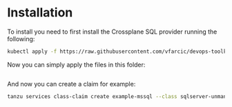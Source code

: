 # Installation
To install you need to first install the Crossplane SQL provider running the following:
```bash
kubectl apply -f https://raw.githubusercontent.com/vfarcic/devops-toolkit-crossplane/master/crossplane-config/provider-sql.yaml
```  
Now you can simply apply the files in this folder:
```bash

```
And now you can create a claim for example:
```bash
tanzu services class-claim create example-mssql --class sqlserver-unmanaged --parameter storageGB=20
```
